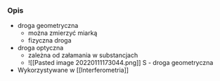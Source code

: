 ### Opis
- droga geometryczna
	- można zmierzyć miarką
	- fizyczna droga
- droga optyczna
	- zależna od załamania w substancjach
	- ![[Pasted image 20220111173044.png]] S - droga geometryczna
- Wykorzystywane w [[Interferometria]]